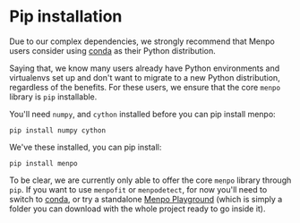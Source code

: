 Pip installation
================

Due to our complex dependencies, we strongly recommend that Menpo users consider using [conda](conda.md) as their Python distribution.

Saying that, we know many users already have Python environments and virtualenvs set up and don't want to migrate to a new Python distribution, regardless of the benefits. For these users, we ensure that the core `menpo` library is `pip` installable.

You'll need `numpy`, and `cython` installed before you can pip install menpo:
```
pip install numpy cython
```
We've these installed, you can pip install:
```
pip install menpo
``` 
To be clear, we are currently only able to offer the core `menpo` library through `pip`. If you want to use `menpofit` or `menpodetect`, for now you'll need to switch to [conda](conda.md), or try a standalone [Menpo Playground](playground.md) (which is simply a folder you can download with the whole project ready to go inside it).
